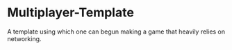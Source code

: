 # Multiplayer-Template
A template using which one can begun making a game that heavily relies on networking.

